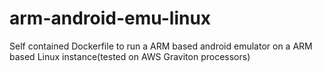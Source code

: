 # arm-android-emu-linux
Self contained Dockerfile to run a ARM based android emulator on a ARM based Linux instance(tested on AWS Graviton processors)
